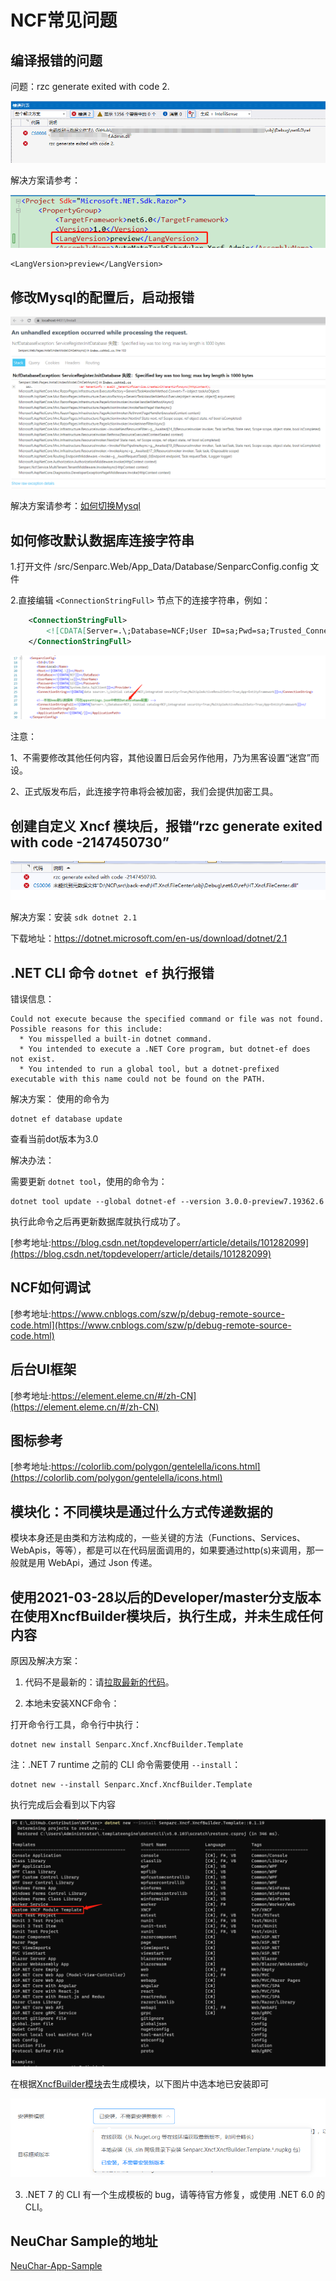 # NCF常见问题

## 编译报错的问题

问题：rzc generate exited with code 2.

![Image text](./images/common_problem/xncf_builder_error_02.png)

解决方案请参考：

![Image text](./images/common_problem/xncf_builder_error_02_solution.png)

```
<LangVersion>preview</LangVersion>
```

## 修改Mysql的配置后，启动报错

![Image text](./images/common_problem/mysql_engine_error.png)

解决方案请参考：[如何切换Mysql](/start/database/appoint_database.html)

## 如何修改默认数据库连接字符串

1.打开文件 /src/Senparc.Web/App_Data/Database/SenparcConfig.config 文件

2.直接编辑 `<ConnectionStringFull>` 节点下的连接字符串，例如：

```xml
    <ConnectionStringFull>
        <![CDATA[Server=.\;Database=NCF;User ID=sa;Pwd=sa;Trusted_Connection=True;integrated security=True;]]>
    </ConnectionStringFull>
```

![Image text](./images/common_problem/modify_database_connectstring.png)

注意：

1、不需要修改其他任何内容，其他设置日后会另作他用，乃为黑客设置“迷宫”而设。

2、正式版发布后，此连接字符串将会被加密，我们会提供加密工具。

## 创建自定义 Xncf 模块后，报错“rzc generate exited with code -2147450730”

![Image text](./images/common_problem/xncf_builder_error.png)

解决方案：安装 `sdk dotnet 2.1`

下载地址：https://dotnet.microsoft.com/en-us/download/dotnet/2.1

## .NET CLI 命令 `dotnet ef` 执行报错

错误信息：

```
Could not execute because the specified command or file was not found.
Possible reasons for this include:
  * You misspelled a built-in dotnet command.
  * You intended to execute a .NET Core program, but dotnet-ef does not exist.
  * You intended to run a global tool, but a dotnet-prefixed executable with this name could not be found on the PATH.
```

解决方案：
使用的命令为

```
dotnet ef database update
```

查看当前dot版本为3.0

解决办法：

需要更新 `dotnet tool`，使用的命令为：

```
dotnet tool update --global dotnet-ef --version 3.0.0-preview7.19362.6
```

执行此命令之后再更新数据库就执行成功了。

[参考地址:https://blog.csdn.net/topdeveloperr/article/details/101282099](https://blog.csdn.net/topdeveloperr/article/details/101282099)

## NCF如何调试

[参考地址:https://www.cnblogs.com/szw/p/debug-remote-source-code.html](https://www.cnblogs.com/szw/p/debug-remote-source-code.html)

## 后台UI框架

[参考地址:https://element.eleme.cn/#/zh-CN](https://element.eleme.cn/#/zh-CN)

## 图标参考

[参考地址:https://colorlib.com/polygon/gentelella/icons.html](https://colorlib.com/polygon/gentelella/icons.html)

## 模块化：不同模块是通过什么方式传递数据的

模块本身还是由类和方法构成的，一些关键的方法（Functions、Services、WebApis，等等），都是可以在代码层面调用的，如果要通过http(s)来调用，那一般就是用 WebApi，通过 Json 传递。

## 使用2021-03-28以后的Developer/master分支版本在使用XncfBuilder模块后，执行生成，并未生成任何内容

原因及解决方案：

1.  代码不是最新的：请[拉取最新的代码](/start/start-develop/get-ncf-template)。

2.  本地未安装XNCF命令：

打开命令行工具，命令行中执行：

```
dotnet new install Senparc.Xncf.XncfBuilder.Template
```

注：.NET 7 runtime 之前的 CLI 命令需要使用 `--install`：

```
dotnet new --install Senparc.Xncf.XncfBuilder.Template
```

执行完成后会看到以下内容

![Image text](./images/common_problem/generator_xncf_cli.png)

在根据[XncfBuilder模块](/start/xncf-develop/create-xncf.html)去生成模块，以下图片中选本地已安装即可

![Image text](./images/common_problem/xncf_builder_template_new.png)

3. .NET 7 的 CLI 有一个生成模板的 bug，请等待官方修复，或使用 .NET 6.0 的 CLI。

## NeuChar Sample的地址

[NeuChar-App-Sample](https://github.com/Senparc/NeuChar-App-Sample)
